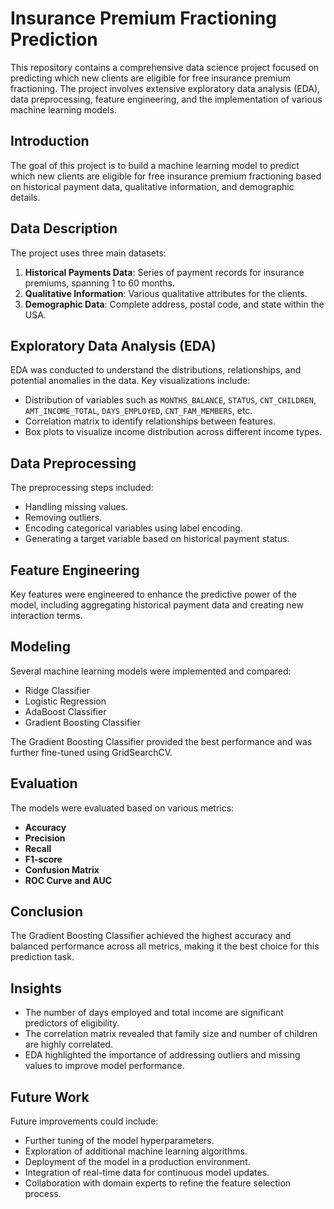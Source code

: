 # Insurance Premium Fractioning Prediction

This repository contains a comprehensive data science project focused on predicting which new clients are eligible for free insurance premium fractioning. The project involves extensive exploratory data analysis (EDA), data preprocessing, feature engineering, and the implementation of various machine learning models.


## Introduction

The goal of this project is to build a machine learning model to predict which new clients are eligible for free insurance premium fractioning based on historical payment data, qualitative information, and demographic details.


## Data Description

The project uses three main datasets:
1. **Historical Payments Data**: Series of payment records for insurance premiums, spanning 1 to 60 months.
2. **Qualitative Information**: Various qualitative attributes for the clients.
3. **Demographic Data**: Complete address, postal code, and state within the USA.


## Exploratory Data Analysis (EDA)

EDA was conducted to understand the distributions, relationships, and potential anomalies in the data. Key visualizations include:
- Distribution of variables such as `MONTHS_BALANCE`, `STATUS`, `CNT_CHILDREN`, `AMT_INCOME_TOTAL`, `DAYS_EMPLOYED`, `CNT_FAM_MEMBERS`, etc.
- Correlation matrix to identify relationships between features.
- Box plots to visualize income distribution across different income types.


## Data Preprocessing

The preprocessing steps included:
- Handling missing values.
- Removing outliers.
- Encoding categorical variables using label encoding.
- Generating a target variable based on historical payment status.


## Feature Engineering

Key features were engineered to enhance the predictive power of the model, including aggregating historical payment data and creating new interaction terms.


## Modeling

Several machine learning models were implemented and compared:
- Ridge Classifier
- Logistic Regression
- AdaBoost Classifier
- Gradient Boosting Classifier

The Gradient Boosting Classifier provided the best performance and was further fine-tuned using GridSearchCV.


## Evaluation

The models were evaluated based on various metrics:

- **Accuracy**
- **Precision**
- **Recall**
- **F1-score**
- **Confusion Matrix**
- **ROC Curve and AUC**


## Conclusion

The Gradient Boosting Classifier achieved the highest accuracy and balanced performance across all metrics, making it the best choice for this prediction task.


## Insights

- The number of days employed and total income are significant predictors of eligibility.
- The correlation matrix revealed that family size and number of children are highly correlated.
- EDA highlighted the importance of addressing outliers and missing values to improve model performance.


## Future Work

Future improvements could include:

- Further tuning of the model hyperparameters.
- Exploration of additional machine learning algorithms.
- Deployment of the model in a production environment.
- Integration of real-time data for continuous model updates.
- Collaboration with domain experts to refine the feature selection process.


